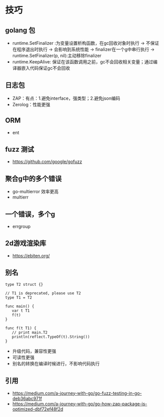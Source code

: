 # 技巧
## golang 包
- runtime.SetFinalizer :为变量设置析构函数，在gc回收对象时执行
-> 不保证在程序退出时执行
-> 会影响到系统性能
-> finalizer在一个g中串行执行
-> runtime.SetFinalizer(p, nil):主动移除finalizer
- runtime.KeepAlive: 保证在该函数调用之前，gc不会回收相关变量；通过编译器嵌入代码保证gc不会回收

## 日志包 
- ZAP：有点：1.避免interface，强类型；2.避免json编码
- Zerolog：性能更强
## ORM
- ent
## fuzz 测试
- https://github.com/google/gofuzz
## 聚合g中的多个错误
-  go-multierror 效率更高
-  multierr
## 一个错误，多个g
- errgroup
## 2d游戏渲染库
- https://ebiten.org/
## 别名
```
type T2 struct {}

// T1 is deprecated, please use T2
type T1 = T2

func main() {
   var t T1
   f(t)
}

func f(t T1) {
   // print main.T2
   println(reflect.TypeOf(t).String())
}
```
- 升级代码，兼容性更强
- 可读性更强
- 别名的转换在编译时候进行，不影响代码执行

## 引用
- https://medium.com/a-journey-with-go/go-fuzz-testing-in-go-deb36abc971f
- https://medium.com/a-journey-with-go/go-how-zap-package-is-optimized-dbf72ef48f2d
